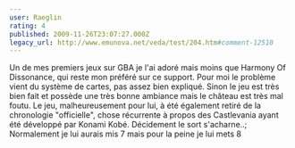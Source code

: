 ```yaml
---
user: Raeglin
rating: 4
published: 2009-11-26T23:07:27.000Z
legacy_url: http://www.emunova.net/veda/test/204.htm#comment-12510
---
```

Un de mes premiers jeux sur GBA je l'ai adoré mais moins que Harmony Of Dissonance, qui reste mon préféré sur ce support. Pour moi le problème vient du système de cartes, pas assez bien expliqué. Sinon le jeu est très bien fait et possède une très bonne ambiance mais le château est très mal foutu.
Le jeu, malheureusement pour lui, à été également retiré de la chronologie "officielle", chose récurrente à propos des Castlevania ayant été développé par Konami Kobé.
Décidement le sort s'acharne..;
Normalement je lui aurais mis 7 mais pour la peine je lui mets 8